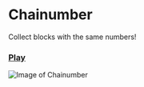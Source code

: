 # Chainumber #
Collect blocks with the same numbers!

### [Play](https://trufi.github.io/Chainumber/) ###

![Image of Chainumber](//github.com/Trufi/Chainumber/tree/master/other/mchainumber.png)
